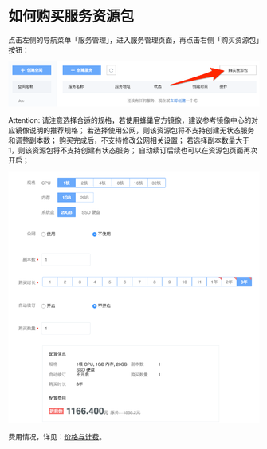 # 如何购买服务资源包

点击左侧的导航菜单「服务管理」，进入服务管理页面，再点击右侧「购买资源包」按钮：

![](../../image/资源包-购买.png)

<span>Attention:</span>
请注意选择合适的规格，若使用蜂巢官方镜像，建议参考镜像中心的对应镜像说明的推荐规格；
若选择使用公网，则该资源包将不支持创建无状态服务和调整副本数；
购买完成后，不支持修改公网相关设置；
若选择副本数量大于 1，则该资源包将不支持创建有状态服务；
自动续订后续也可以在资源包页面再次开启；

![](../../image/资源包-购买详情.png)



费用情况，详见：[价格与计费](http://support.c.163.com/md.html#!计算服务/容器服务/服务管理价格与计费.md)。